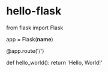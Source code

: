 # hello-flask

from flask import Flask

app = Flask(__name__)


@app.route('/')

def hello_world():
  return 'Hello, World!'
